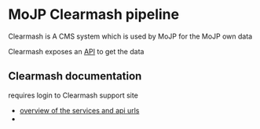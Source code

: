 # MoJP Clearmash pipeline

Clearmash is A CMS system which is used by MoJP for the MoJP own data

Clearmash exposes an [API](https://bh.clearmash.com/API/V5/Services/) to get the data

## Clearmash documentation

requires login to Clearmash support site

* [overview of the services and api urls](https://www.clearmash.com/skn/c7/Support/e1043/External_Resources_API__Server_API_)
*